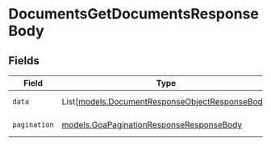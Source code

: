 # DocumentsGetDocumentsResponseBody


## Fields

| Field                                                                                              | Type                                                                                               | Required                                                                                           | Description                                                                                        |
| -------------------------------------------------------------------------------------------------- | -------------------------------------------------------------------------------------------------- | -------------------------------------------------------------------------------------------------- | -------------------------------------------------------------------------------------------------- |
| `data`                                                                                             | List[[models.DocumentResponseObjectResponseBody](../models/documentresponseobjectresponsebody.md)] | :heavy_check_mark:                                                                                 | Multiple documents.                                                                                |
| `pagination`                                                                                       | [models.GoaPaginationResponseResponseBody](../models/goapaginationresponseresponsebody.md)         | :heavy_check_mark:                                                                                 | Pagination parameters.                                                                             |